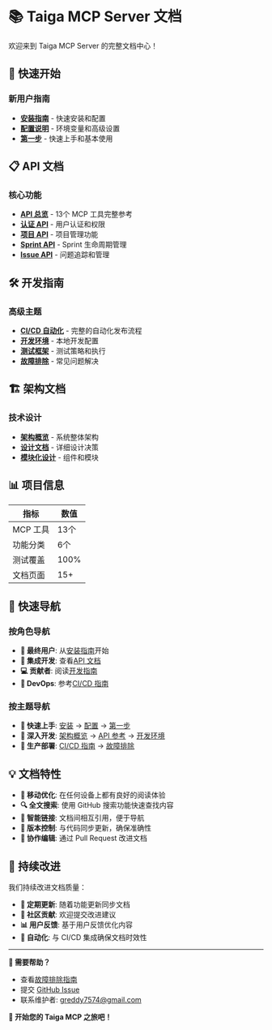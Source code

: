 # 📚 Taiga MCP Server 文档

欢迎来到 Taiga MCP Server 的完整文档中心！

## 🚀 快速开始

### 新用户指南
- **[安装指南](getting-started/installation.md)** - 快速安装和配置
- **[配置说明](getting-started/configuration.md)** - 环境变量和高级设置
- **[第一步](getting-started/first-steps.md)** - 快速上手和基本使用

## 📋 API 文档

### 核心功能
- **[API 总览](api/README.md)** - 13个 MCP 工具完整参考
- **[认证 API](api/authentication.md)** - 用户认证和权限
- **[项目 API](api/projects.md)** - 项目管理功能
- **[Sprint API](api/sprints.md)** - Sprint 生命周期管理
- **[Issue API](api/issues.md)** - 问题追踪和管理

## 🛠️ 开发指南

### 高级主题
- **[CI/CD 自动化](guides/ci-cd.md)** - 完整的自动化发布流程
- **[开发环境](guides/development.md)** - 本地开发配置
- **[测试框架](guides/testing.md)** - 测试策略和执行
- **[故障排除](guides/troubleshooting.md)** - 常见问题解决

## 🏗️ 架构文档

### 技术设计
- **[架构概览](architecture/overview.md)** - 系统整体架构
- **[设计文档](architecture/design.md)** - 详细设计决策
- **[模块化设计](architecture/modules.md)** - 组件和模块

## 📊 项目信息

| 指标 | 数值 |
|------|------|
| MCP 工具 | 13个 |
| 功能分类 | 6个 |
| 测试覆盖 | 100% |
| 文档页面 | 15+ |

## 🔗 快速导航

### 按角色导航
- **👤 最终用户**: 从[安装指南](getting-started/installation.md)开始
- **🔌 集成开发**: 查看[API 文档](api/README.md)
- **💻 贡献者**: 阅读[开发指南](guides/development.md)
- **🚀 DevOps**: 参考[CI/CD 指南](guides/ci-cd.md)

### 按主题导航
- **🎯 快速上手**: [安装](getting-started/installation.md) → [配置](getting-started/configuration.md) → [第一步](getting-started/first-steps.md)
- **🔧 深入开发**: [架构概览](architecture/overview.md) → [API 参考](api/README.md) → [开发环境](guides/development.md)
- **🚀 生产部署**: [CI/CD 指南](guides/ci-cd.md) → [故障排除](guides/troubleshooting.md)

## 💡 文档特性

- **📱 移动优化**: 在任何设备上都有良好的阅读体验
- **🔍 全文搜索**: 使用 GitHub 搜索功能快速查找内容
- **🔗 智能链接**: 文档间相互引用，便于导航
- **📝 版本控制**: 与代码同步更新，确保准确性
- **🤝 协作编辑**: 通过 Pull Request 改进文档

## 🚀 持续改进

我们持续改进文档质量：

- **📅 定期更新**: 随着功能更新同步文档
- **👥 社区贡献**: 欢迎提交改进建议
- **📊 用户反馈**: 基于用户反馈优化内容
- **🔄 自动化**: 与 CI/CD 集成确保文档时效性

---

**💭 需要帮助？**
- 查看[故障排除指南](guides/troubleshooting.md)
- 提交 [GitHub Issue](https://github.com/greddy7574/taigaMcpServer/issues)
- 联系维护者: greddy7574@gmail.com

**🎯 开始您的 Taiga MCP 之旅吧！**
